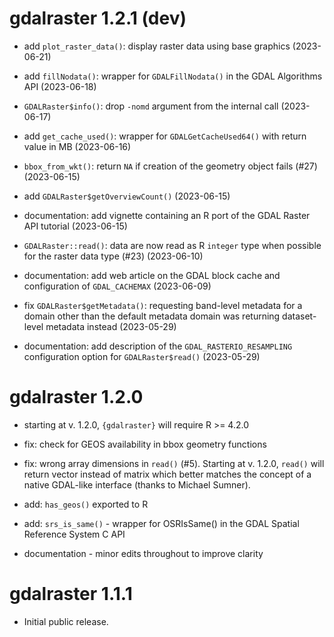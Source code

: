 # gdalraster 1.2.1 (dev)

* add `plot_raster_data()`: display raster data using base graphics (2023-06-21)

* add `fillNodata()`: wrapper for `GDALFillNodata()` in the GDAL Algorithms API (2023-06-18)

* `GDALRaster$info()`: drop `-nomd` argument from the internal call (2023-06-17)

* add `get_cache_used()`: wrapper for `GDALGetCacheUsed64()` with return value in MB (2023-06-16)

* `bbox_from_wkt()`: return `NA` if creation of the geometry object fails (#27) (2023-06-15)

* add `GDALRaster$getOverviewCount()` (2023-06-15)

* documentation: add vignette containing an R port of the GDAL Raster API tutorial (2023-06-15)

* `GDALRaster::read()`: data are now read as R `integer` type when possible for the raster data type (#23) (2023-06-10)

* documentation: add web article on the GDAL block cache and configuration of `GDAL_CACHEMAX` (2023-06-09)

* fix `GDALRaster$getMetadata()`: requesting band-level metadata for a domain other than the default metadata domain was returning dataset-level metadata instead (2023-05-29)

* documentation: add description of the `GDAL_RASTERIO_RESAMPLING` configuration option for `GDALRaster$read()` (2023-05-29)

# gdalraster 1.2.0

* starting at v. 1.2.0, `{gdalraster}` will require R >= 4.2.0

* fix: check for GEOS availability in bbox geometry functions

* fix: wrong array dimensions in `read()` (#5). Starting at v. 1.2.0, `read()` will return vector instead of matrix which better matches the concept of a native GDAL-like interface (thanks to Michael Sumner).

* add: `has_geos()` exported to R

* add: `srs_is_same()` - wrapper for OSRIsSame() in the GDAL Spatial Reference System C API

* documentation - minor edits throughout to improve clarity

# gdalraster 1.1.1

* Initial public release.
